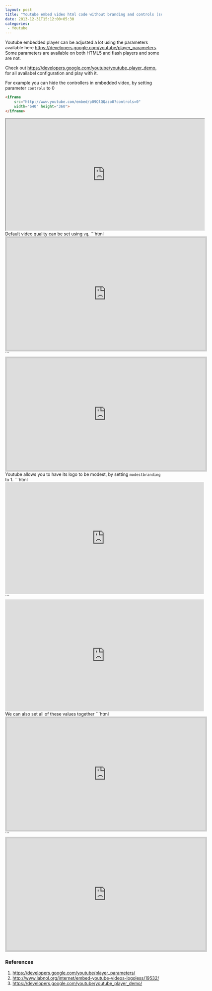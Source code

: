 ```yaml
---
layout: post
title: "Youtube embed video html code without branding and controls (seekbar, play/pause and volume)"
date: 2013-12-31T15:12:00+05:30
categories:
 - Youtube
---
```


Youtube embedded player can be adjusted a lot using the parameters available here <a href="https://developers.google.com/youtube/player_parameters">https://developers.google.com/youtube/player_parameters</a>. Some parameters are available on both HTML5 and flash players and some are not.

Check out <a href="https://developers.google.com/youtube/youtube_player_demo">https://developers.google.com/youtube/youtube_player_demo</a>, for all availabel configuration and play with it.

For example you can hide the controllers in embedded video, <a name='more'></a> by setting parameter <code>controls</code> to 0

```html
<iframe
    src="http://www.youtube.com/embed/p09QlQQazo0?controls=0"
    width="640" height="360">
</iframe>
```
 <div class="container"><iframe src="http://www.youtube.com/embed/p09QlQQazo0?controls=0" width="640" height="360" ></iframe>
Default video quality can be set using <code>vq</code>.
 ```html

<iframe src="http://www.youtube.com/embed/p09QlQQazo0?vq=hd720" style="border: 5px solid #cccccc; overflow: hidden;" width="640" height="360" frameborder="0"
allowfullscreen></iframe>
```
 <div class="container"><iframe src="http://www.youtube.com/embed/p09QlQQazo0?vq=hd720" style="border: 5px solid #cccccc; overflow: hidden;" width="640" height="360" frameborder="0" allowfullscreen></iframe>
Youtube allows you to have its logo to be modest, by setting <code>modestbranding</code> to 1.
 ```html

<iframe src="http://www.youtube.com/embed/p09QlQQazo0?modestbranding=1" width="640" height="360" frameborder="0" allowfullscreen></iframe>
```
 <div class="container"><iframe src="http://www.youtube.com/embed/p09QlQQazo0?modestbranding=1" width="640" height="360" frameborder="0" allowfullscreen></iframe>
We can also set all of these values together
 ```html

<iframe src="http://www.youtube.com/embed/p09QlQQazo0?rel=0&amp;autoplay=0&amp;showinfo=0&amp;modestbranding=1&amp;controls=0&amp;vq=hd720"
style="border: 5px solid #cccccc; overflow: hidden;" width="640" height="360"
frameborder="0" allowfullscreen></iframe>
```
 <div class="container"><iframe src="http://www.youtube.com/embed/p09QlQQazo0?rel=0&amp;autoplay=0&amp;showinfo=0&amp;modestbranding=1&amp;controls=0&amp;vq=hd720"  style="border: 5px solid #cccccc; overflow: hidden;" width="640" height="360"  frameborder="0" allowfullscreen></iframe>  <h3>References</h3><ol><li><a href="https://developers.google.com/youtube/player_parameters/">https://developers.google.com/youtube/player_parameters/</a></li><li><a href="http://www.labnol.org/internet/embed-youtube-videos-logoless/19532/">http://www.labnol.org/internet/embed-youtube-videos-logoless/19532/</a></li><li><a href="https://developers.google.com/youtube/youtube_player_demo/">https://developers.google.com/youtube/youtube_player_demo/</a></li></ol>
